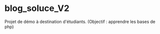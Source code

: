 # blog_soluce_V2
Projet de démo à destination d'étudiants. (Objectif : apprendre les bases de php) 
